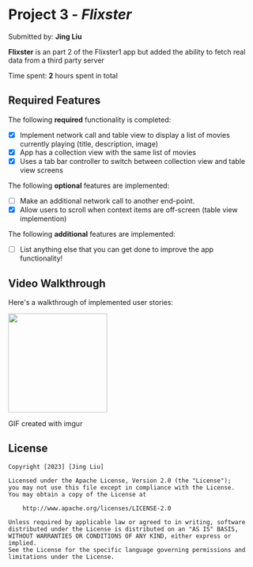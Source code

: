 # Project 3 - *Flixster*

Submitted by: **Jing Liu**

**Flixster** is an part 2 of the Flixster1 app but added the ability to fetch real data from a third party server

Time spent: **2** hours spent in total

## Required Features

The following **required** functionality is completed:

- [x] Implement network call and table view to display a list of movies currently playing (title, description, image)
- [x] App has a collection view with the same list of movies
- [x] Uses a tab bar controller to switch between collection view and table view screens
 
The following **optional** features are implemented:

- [ ] Make an additional network call to another end-point.    
- [x] Allow users to scroll when context items are off-screen (table view implemention)

The following **additional** features are implemented:

- [ ] List anything else that you can get done to improve the app functionality!

## Video Walkthrough

Here's a walkthrough of implemented user stories:


<img src="https://github.com/markov42/Flixster2/blob/main/NjqBV6h%20-%20Imgur.gif" width=200><br>


GIF created with imgur 


## License

    Copyright [2023] [Jing Liu]

    Licensed under the Apache License, Version 2.0 (the "License");
    you may not use this file except in compliance with the License.
    You may obtain a copy of the License at

        http://www.apache.org/licenses/LICENSE-2.0

    Unless required by applicable law or agreed to in writing, software
    distributed under the License is distributed on an "AS IS" BASIS,
    WITHOUT WARRANTIES OR CONDITIONS OF ANY KIND, either express or implied.
    See the License for the specific language governing permissions and
    limitations under the License.
